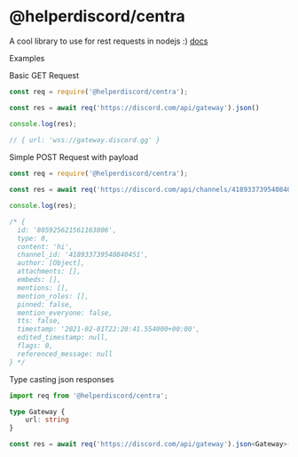 # @helperdiscord/centra

A cool library to use for rest requests in nodejs :) <a href="https://helperdiscord.github.io/centra/">docs</a>

Examples

Basic GET Request

```js
const req = require('@helperdiscord/centra');

const res = await req('https://discord.com/api/gateway').json()

console.log(res);
 
// { url: 'wss://gateway.discord.gg' }

```

Simple POST Request with payload

```js
const req = require('@helperdiscord/centra');

const res = await req('https://discord.com/api/channels/418933739540840451/messages', 'POST').body({ content: 'hi' }).header({ 'Authorization': 'Bot youryoken' }).json()

console.log(res);

/* {
  id: '805925621561163806',
  type: 0,
  content: 'hi',
  channel_id: '418933739540840451',
  author: [Object],
  attachments: [],
  embeds: [],
  mentions: [],
  mention_roles: [],
  pinned: false,
  mention_everyone: false,
  tts: false,
  timestamp: '2021-02-01T22:20:41.554000+00:00',
  edited_timestamp: null,
  flags: 0,
  referenced_message: null
} */
```

Type casting json responses

```ts
import req from '@helperdiscord/centra';

type Gateway {
    url: string
}

const res = await req('https://discord.com/api/gateway').json<Gateway>();
```